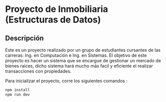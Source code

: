 # Proyecto de Inmobiliaria (Estructuras de Datos)

## Descripción

Este es un proyecto realizado por un grupo de estudiantes cursantes de las carreras: Ing. en Computación e Ing. en Sistemas. El objetivo de este proyecto es hacer un sistema que se encargue de gestionar un mercado de bienes raices, dicho sistema hará mucho más facil y eficiente el realizar transacciones con propiedades.

Para inicializar el proyecto, corre los siguientes comandos :

```bash
npm install
npm run dev
```
